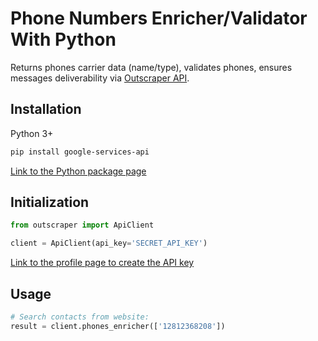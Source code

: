 # Phone Numbers Enricher/Validator With Python

Returns phones carrier data (name/type), validates phones, ensures messages deliverability via [Outscraper API](https://app.outscraper.com/api-docs#tag/Phones/paths/~1phones-enricher/get).

## Installation

Python 3+
```bash
pip install google-services-api
```

[Link to the Python package page](https://pypi.org/project/google-services-api/)

## Initialization
```python
from outscraper import ApiClient

client = ApiClient(api_key='SECRET_API_KEY')
```
[Link to the profile page to create the API key](https://app.outscraper.com/profile)

## Usage

```python
# Search contacts from website:
result = client.phones_enricher(['12812368208'])
```
